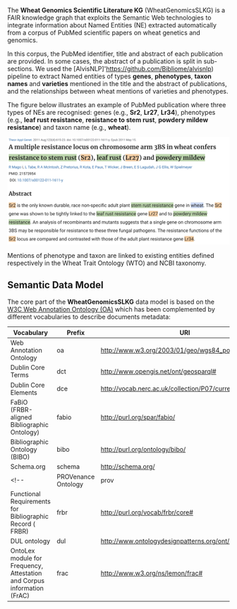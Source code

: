 
The **Wheat Genomics Scientific Literature KG** (WheatGenomicsSLKG) is a FAIR knowledge graph that exploits the Semantic Web technologies to integrate information about Named Entities (NE) extracted automatically from a corpus of PubMed scientific papers on wheat genetics and genomics.

In this corpus, the PubMed identifier, title and abstract of each publication are provided. In some cases, the abstract of a publication is split in sub-sections. We used the [AlvisNLP]'https://github.com/Bibliome/alvisnlp) pipeline to extract Named entities of types **genes**, **phenotypes**, **taxon names** and **varieties** mentioned in the title and the abstract of publications, and the relationships between wheat mentions of varieties and phenotypes.

The figure below illustrates an example of PubMed publication where three types of NEs are recognised: genes (e.g., __Sr2__, __Lr27__, __Lr34__), phenotypes (e.g., __leaf rust resistance__, __resistance to stem rust__, __powdery mildew resistance__) and taxon name (e.g., __wheat__). 

<p align="center">
  <img src="Sample-NER.jpg" width="650" title="Example of NE recognition and linking in a PubMed publication" alt="Gene, phenotype and taxon named entities recognized and in a PubMed publication">
</p>

Mentions of phenotype and taxon are linked to existing entities defined respectively in the Wheat Trait Ontology (WTO) and NCBI taxonomy.

## Semantic Data Model 

The core part of the **WheatGenomicsSLKG** data model is based on the [W3C Web Annotation Ontology (OA)](https://www.w3.org/ns/oa)  which has been complemented by different vocabularies to describe documents metadata: 

|Vocabulary | Prefix  | URI |
|--------------| ------------- | ------------- |
|Web Annotation Ontology| oa  | http://www.w3.org/2003/01/geo/wgs84_pos#  |
|Dublin Core Terms | dct | http://www.opengis.net/ont/geosparql# |
|Dublin Core Elements| dce | http://vocab.nerc.ac.uk/collection/P07/current/ |
|FaBiO (FRBR-aligned Bibliographic Ontology)| fabio | http://purl.org/spar/fabio/ |
|Bibliographic Ontology (BIBO)| bibo | http://purl.org/ontology/bibo/  |
|Schema.org| schema | http://schema.org/ |
<!-- |PROVenance Ontology| prov | http://www.w3.org/ns/prov#  |
|Functional Requirements for Bibliographic Record ( FRBR)| frbr | http://purl.org/vocab/frbr/core# |
|DUL ontology  | dul | http://www.ontologydesignpatterns.org/ont/dul/DUL.owl# |
|OntoLex module for Frequency, Attestation and Corpus information (FrAC)| frac | http://www.w3.org/ns/lemon/frac# | -->

